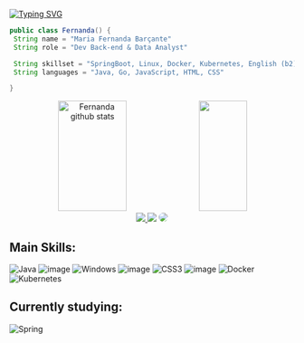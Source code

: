 

[![Typing SVG](https://readme-typing-svg.herokuapp.com/?color=f0ebd8&size=35&center=true&vCenter=true&width=1000&lines=Hey+I'm+Maria+Fernanda;I'm+19+years+old;I'm+from+Brazil;I'm+Graduating+in+software+engineering;Be+Welcome!+:%29)](https://git.io/typing-svg)

```java
public class Fernanda() {
 String name = "Maria Fernanda Barçante"
 String role = "Dev Back-end & Data Analyst"

 String skillset = "SpringBoot, Linux, Docker, Kubernetes, English (b2)"
 String languages = "Java, Go, JavaScript, HTML, CSS"

}
```



<div align="center">  
  <img width="49%" height="195px" src="https://github-readme-stats.vercel.app/api?username=ferbarcante&show_icons=true&count_private=true&hide_border=true&title_color=f0ebd8&icon_color=3e5c76&text_color=f0ebd8&bg_color=0d1117" alt="Fernanda github stats" /> 
  <img width="41%" height="195px" src="https://github-readme-stats.vercel.app/api/top-langs/?username=ferbarcante&layout=compact&hide_border=true&title_color=f0ebd8&text_color=f0ebd8&bg_color=0d1117" />
</div>

<div align="center"> 
<a href="https://www.instagram.com/laviemari/" target="_blank"><img src="https://img.shields.io/badge/-Instagram-%23E4405F?style=for-the-badge&logo=instagram&logoColor=white"</a>
<a href = "mailto:ferbarcante@gmail.com"> <img src="https://img.shields.io/badge/-Gmail-%23333?style=for-the-badge&logo=gmail&logoColor=white" target="_blank"></a>
<a href="https://www.linkedin.com/in/maria-fernanda-pereira-bar%C3%A7ante-7b7726216/" target="_blank"><img src="https://img.shields.io/badge/-LinkedIn-%230077B5?style=for-the-badge&logo=linkedin&logoColor=white" style="border-radius: 30px" target="_blank"></a> 
 </div>

  
## Main Skills:

![Java](https://img.shields.io/badge/Java-04080f?style=for-the-badge&logo=openjdk&logoColor=white)
![image](https://img.shields.io/badge/Linux-04080f?style=for-the-badge&logo=linux&logoColor=f0ebd8)
![Windows](https://img.shields.io/badge/Windows-04080f?style=for-the-badge&logo=windows&logoColor=f0ebd8)
![image](https://img.shields.io/badge/HTML5-04080f?style=for-the-badge&logo=html5&logoColor=f0ebd8)
![CSS3](https://img.shields.io/badge/CSS3-04080f?style=for-the-badge&logo=css3&logoColor=f0ebd8)
![image](https://img.shields.io/badge/GIT-04080f?style=for-the-badge&logo=git&logoColor=f0ebd8)
![Docker](https://img.shields.io/badge/Docker-04080f?style=for-the-badge&logo=Docker&logoColor=white)
![Kubernetes](https://img.shields.io/badge/Kubernetes-04080f?style=for-the-badge&logo=Kubernetes&logoColor=white)

## Currently studying:

![Spring](https://img.shields.io/badge/Spring-04080f?style=for-the-badge&logo=spring&logoColor=white)

